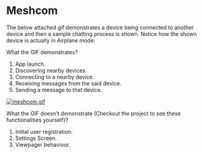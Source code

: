 # Meshcom

The below attached gif demonstrates a device being connected to another device and then a sample chatting process is shown.
Notice how the shown device is actually in Airplane mode.

What the GIF demonstrates?
1) App launch.
2) Discovering nearby devices.
3) Connecting to a nearby device.
4) Receiving messages from the said device.
5) Sending a message to that device.

<a href="https://gifyu.com/image/pEcQ"><img src="https://s1.gifyu.com/images/meshcom.gif" alt="meshcom.gif" border="0" /></a>


What the GIF doesn't demonstrate (Checkout the project to see these functionalities yourself)?
1) Initial user registration.
2) Settings Screen.
3) Viewpager behaviour.
